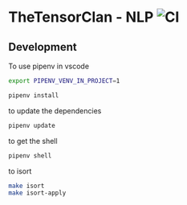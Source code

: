 # TheTensorClan - NLP ![CI](https://github.com/extensive-nlp/ttc_nlp/workflows/CI/badge.svg)

## Development

To use pipenv in vscode

```bash
export PIPENV_VENV_IN_PROJECT=1
```

```bash
pipenv install
```

to update the dependencies

```bash
pipenv update
```

to get the shell

```bash
pipenv shell
```

to isort

```bash
make isort
make isort-apply
```
